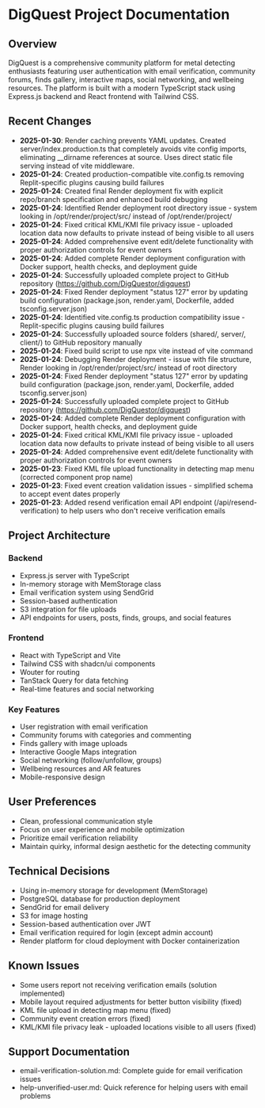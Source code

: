 # DigQuest Project Documentation

## Overview
DigQuest is a comprehensive community platform for metal detecting enthusiasts featuring user authentication with email verification, community forums, finds gallery, interactive maps, social networking, and wellbeing resources. The platform is built with a modern TypeScript stack using Express.js backend and React frontend with Tailwind CSS.

## Recent Changes  
- **2025-01-30**: Render caching prevents YAML updates. Created server/index.production.ts that completely avoids vite config imports, eliminating __dirname references at source. Uses direct static file serving instead of vite middleware.
- **2025-01-24**: Created production-compatible vite.config.ts removing Replit-specific plugins causing build failures
- **2025-01-24**: Created final Render deployment fix with explicit repo/branch specification and enhanced build debugging
- **2025-01-24**: Identified Render deployment root directory issue - system looking in /opt/render/project/src/ instead of /opt/render/project/
- **2025-01-24**: Fixed critical KML/KMI file privacy issue - uploaded location data now defaults to private instead of being visible to all users
- **2025-01-24**: Added comprehensive event edit/delete functionality with proper authorization controls for event owners
- **2025-01-24**: Added complete Render deployment configuration with Docker support, health checks, and deployment guide
- **2025-01-24**: Successfully uploaded complete project to GitHub repository (https://github.com/DigQuestor/digquest)
- **2025-01-24**: Fixed Render deployment "status 127" error by updating build configuration (package.json, render.yaml, Dockerfile, added tsconfig.server.json)
- **2025-01-24**: Identified vite.config.ts production compatibility issue - Replit-specific plugins causing build failures
- **2025-01-24**: Successfully uploaded source folders (shared/, server/, client/) to GitHub repository manually
- **2025-01-24**: Fixed build script to use npx vite instead of vite command
- **2025-01-24**: Debugging Render deployment - issue with file structure, Render looking in /opt/render/project/src/ instead of root directory
- **2025-01-24**: Fixed Render deployment "status 127" error by updating build configuration (package.json, render.yaml, Dockerfile, added tsconfig.server.json)
- **2025-01-24**: Successfully uploaded complete project to GitHub repository (https://github.com/DigQuestor/digquest)
- **2025-01-24**: Added complete Render deployment configuration with Docker support, health checks, and deployment guide
- **2025-01-24**: Fixed critical KML/KMI file privacy issue - uploaded location data now defaults to private instead of being visible to all users
- **2025-01-24**: Added comprehensive event edit/delete functionality with proper authorization controls for event owners
- **2025-01-23**: Fixed KML file upload functionality in detecting map menu (corrected component prop name)
- **2025-01-23**: Fixed event creation validation issues - simplified schema to accept event dates properly
- **2025-01-23**: Added resend verification email API endpoint (/api/resend-verification) to help users who don't receive verification emails

## Project Architecture

### Backend
- Express.js server with TypeScript
- In-memory storage with MemStorage class
- Email verification system using SendGrid
- Session-based authentication
- S3 integration for file uploads
- API endpoints for users, posts, finds, groups, and social features

### Frontend  
- React with TypeScript and Vite
- Tailwind CSS with shadcn/ui components
- Wouter for routing
- TanStack Query for data fetching
- Real-time features and social networking

### Key Features
- User registration with email verification
- Community forums with categories and commenting
- Finds gallery with image uploads
- Interactive Google Maps integration
- Social networking (follow/unfollow, groups)
- Wellbeing resources and AR features
- Mobile-responsive design

## User Preferences
- Clean, professional communication style
- Focus on user experience and mobile optimization
- Prioritize email verification reliability
- Maintain quirky, informal design aesthetic for the detecting community

## Technical Decisions
- Using in-memory storage for development (MemStorage)
- PostgreSQL database for production deployment
- SendGrid for email delivery
- S3 for image hosting
- Session-based authentication over JWT
- Email verification required for login (except admin account)
- Render platform for cloud deployment with Docker containerization

## Known Issues
- Some users report not receiving verification emails (solution implemented)
- Mobile layout required adjustments for better button visibility (fixed)
- KML file upload in detecting map menu (fixed)
- Community event creation errors (fixed)
- KML/KMI file privacy leak - uploaded locations visible to all users (fixed)

## Support Documentation
- email-verification-solution.md: Complete guide for email verification issues
- help-unverified-user.md: Quick reference for helping users with email problems